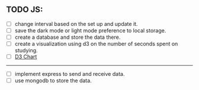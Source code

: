 <!-- JS -->

## TODO JS:

-   [ ] change interval based on the set up and update it.
-   [ ] save the dark mode or light mode preference to local storage.
-   [ ] create a database and store the data there.
-   [ ] create a visualization using d3 on the number of seconds spent on studying.
-   [ ] [D3 Chart](https://d3-graph-gallery.com/graph/connectedscatter_legend.html)

---

<!-- Express -->

-   [ ] implement express to send and receive data.
-   [ ] use mongodb to store the data.

